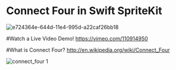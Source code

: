 Connect Four in Swift SpriteKit
================

![e724364e-644d-11e4-995d-a22caf26bb18](https://cloud.githubusercontent.com/assets/4943759/4993994/515105ae-6982-11e4-8f7f-b659f4fbe3ea.jpg)

#Watch a Live Video Demo! https://vimeo.com/110914950

#What is Connect Four? http://en.wikipedia.org/wiki/Connect_Four


![connect_four 1](https://cloud.githubusercontent.com/assets/4943759/4906827/1d4aa844-645c-11e4-8b7f-30404af4bfbb.gif)
